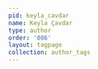 ```yaml
---
pid: keyla_cavdar
name: Keyla Çavdar
type: author
order: '086'
layout: tagpage
collection: author_tags
---
```

